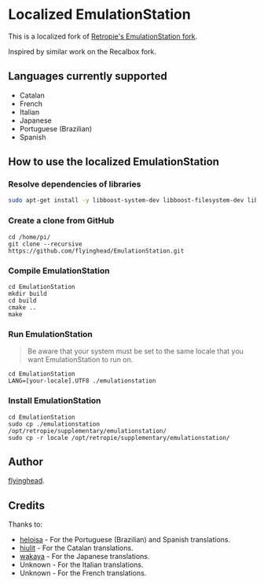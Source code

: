 # Localized EmulationStation

This is a localized fork of [Retropie's EmulationStation fork](https://github.com/RetroPie/EmulationStation).

Inspired by similar work on the Recalbox fork.

## Languages currently supported

* Catalan
* French
* Italian
* Japanese
* Portuguese (Brazilian)
* Spanish

## How to use the localized EmulationStation

### Resolve dependencies of libraries

```bash
sudo apt-get install -y libboost-system-dev libboost-filesystem-dev libboost-date-time-dev libboost-locale-dev libfreeimage-dev libfreetype6-dev libeigen3-dev libcurl4-openssl-dev libasound2-dev cmake libsdl2-dev
```

### Create a clone from GitHub

```
cd /home/pi/
git clone --recursive https://github.com/flyinghead/EmulationStation.git
```

### Compile EmulationStation

```
cd EmulationStation
mkdir build
cd build
cmake ..
make
```

### Run EmulationStation

> Be aware that your system must be set to the same locale that you want EmulationStation to run on.

```
cd EmulationStation
LANG=[your-locale].UTF8 ./emulationstation
```

### Install EmulationStation

```
cd EmulationStation
sudo cp ./emulationstation /opt/retropie/supplementary/emulationstation/
sudo cp -r locale /opt/retropie/supplementary/emulationstation/
```

## Author

[flyinghead](https://github.com/flyinghead).

## Credits

Thanks to:

* [heloisa](https://github.com/heloisatech) - For the Portuguese (Brazilian) and Spanish translations.
* [hiulit](https://github.com/hiulit) - For the Catalan translations.
* [wakaya](https://retropie.org.uk/forum/user/wakaya) - For the Japanese translations.
* Unknown - For the Italian translations.
* Unknown - For the French translations.
